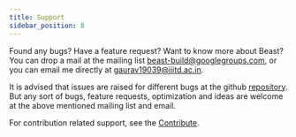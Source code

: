 ```yaml
---
title: Support
sidebar_position: 8
---
```


Found any bugs? Have a feature request? Want to know more about Beast? You can drop a mail at the mailing list beast-build@googlegroups.com, or you can email me directly at gaurav19039@iiitd.ac.in.

It is advised that issues are raised for different bugs at the github [repository](https://github.com/GauravDawra/Beast). But any sort of bugs, feature requests, optimization and ideas are welcome at the above mentioned mailing list and email.

For contribution related support, see the [Contribute](../contribute/contribute.md).

